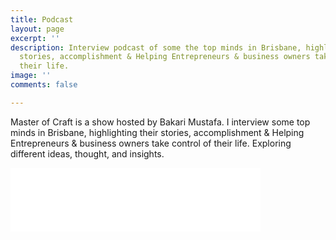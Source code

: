 ```yaml
---
title: Podcast
layout: page
excerpt: ''
description: Interview podcast of some the top minds in Brisbane, highlighting their
  stories, accomplishment & Helping Entrepreneurs & business owners take control of
  their life.
image: ''
comments: false

---
```

Master of Craft is a show hosted by Bakari Mustafa. I interview some top minds in Brisbane, highlighting their stories, accomplishment & Helping Entrepreneurs & business owners take control of their life. Exploring different ideas, thought, and insights.

<iframe src="[https://anchor.fm/bakari-mustafa/embed](https://anchor.fm/bakari-mustafa/embed "https://anchor.fm/bakari-mustafa/embed")" height="102px" width="400px" frameborder="0" scrolling="no"></iframe>